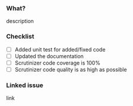 ### What?

description

### Checklist

- [ ] Added unit test for added/fixed code
- [ ] Updated the documentation
- [ ] Scrutinizer code coverage is 100%
- [ ] Scrutinizer code quality is as high as possible

### Linked issue

link
